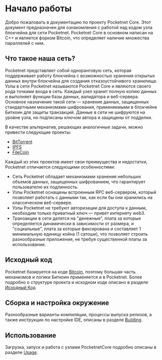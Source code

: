 # Начало работы

Добро пожаловать в документацию по проекту Pocketnet Core. Этот документ предназначен для ознакомления с работой над кодом узла блокчейна для сети Pocketnet. Pocketnet Core в основном написан на C++ и является форком Bitcoin, что определяет наличие множества параллелей с ним.

## Что такое наша сеть?

Pocketnet представляет собой одноранговую сеть, которая поддерживает работу блокчейна с возможностью хранения открытых данных внутри блокчейна для создания отказоустойчивого хранилища. Узлы в сети Pocketnet называются Pocketnet Core и являются своего рода точками входа в сеть. Каждый узел хранит полную копию данных и выполняет функции базы данных, валидатора и веб-сервера. Основное назначение такой сети — хранение данных, защищенных стандартными механизмами шифрования, применяемыми в блокчейне Биткоин для защиты транзакций. Данные в сети не шифруются на уровне узла, но подписаны ключом автора и защищены от подделки.

В качестве альтернатив, решающих аналогичные задачи, можно привести следующие проекты:
- [BitTorrent](https://www.bittorrent.com/)
- [IPFS](https://ipfs.tech/)
- [FileCoin](https://filecoin.io/)

Каждый из этих проектов имеет свои преимущества и недостатки, Pocketnet отличается следующими особенностями:
- Сеть Pocketnet обладает механизмами хранения небольших объемов данных, защищенных шифрованием, что гарантирует пользователю их подлинность.
- Узлы Pocketnet оснащены встроенным RPC веб-сервером, который позволяет работать с данными так, как если бы они хранились на классическом веб-сервере.
- Узлы Pocketnet не требуют авторизации для доступа к данным, необходим только приватный ключ — привет интернету web3.
- Транзакции в сети делятся на "денежные", плата за которые определяется динамически в зависимости от размера, и "социальные", плата за которые фиксирована и составляет 1 минимальную единицу койна (1 сатоши), что позволяет строить разнообразные приложения, не требуя существенной платы за использование.


## Исходный код

Pocketnet базируется на коде [Bitcoin](https://github.com/bitcoin/bitcoin), поэтому большая часть механизмов и логики Биткоин применяется и в Pocketnet. Более подробно о структуре проекта и исходном коде описано в разделе [Исходный Код](/dev/node/source.md)

## Сборка и настройка окружение

Разнообразные варианты компиляции, процессы выпуска релизов, а также инструкции по настройке IDE, описаны в разделе [Building](/dev/node/building.md).

## Использование

Загрузка, запуск и работа с узлами PocketnetCore подробно описаны в разделе [Usage](/dev/node/usage.md).